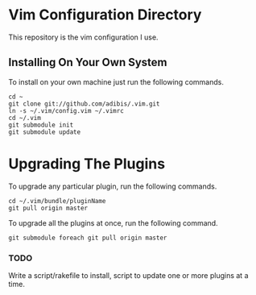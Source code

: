 # Vim Configuration Directory

This repository is the vim configuration I use.

## Installing On Your Own System

To install on your own machine just run the following commands.

    cd ~
    git clone git://github.com/adibis/.vim.git
    ln -s ~/.vim/config.vim ~/.vimrc
    cd ~/.vim
    git submodule init
    git submodule update

# Upgrading The Plugins

To upgrade any particular plugin, run the following commands.

    cd ~/.vim/bundle/pluginName
    git pull origin master

To upgrade all the plugins at once, run the following command.

    git submodule foreach git pull origin master

### TODO

Write a script/rakefile to install, script to update one or more plugins at a time.


